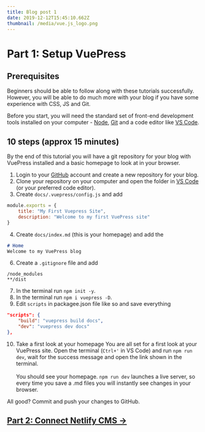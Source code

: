 ```yaml
---
title: Blog post 1
date: 2019-12-12T15:45:10.662Z
thumbnail: /media/vue.js_logo.png
---
```

# Part 1: Setup VuePress

## Prerequisites

Beginners should be able to follow along with these tutorials successfully. However, you will be able to do much more with your blog if you have some experience with CSS, JS and Git.

Before you start, you will need the standard set of front-end development tools installed on your computer - [Node](<>), [Git](<>) and a code editor like [VS Code](<>).

## 10 steps (approx 15 minutes)

By the end of this tutorial you will have a git repository for your blog with VuePress installed and a basic homepage to look at in your browser.

1. Login to your [GitHub](https://github.com/) account and create a new repository for your blog.
2. Clone your repository on your computer and open the folder in [VS Code](https://code.visualstudio.com/) (or your preferred code editor).
3. Create `docs/.vuepress/config.js` and add
``` js
module.exports = {
    title: "My First Vuepress Site", 
    description: "Welcome to my first VuePress site"
}
```
4. Create `docs/index.md` (this is your homepage) and add the
``` md
# Home
Welcome to my VuePress blog
```
6. Create a `.gitignore` file and add
```
/node_modules
**/dist
```
7. In the terminal run `npm init -y`.
8. In the terminal run `npm i vuepress -D`.
9. Edit `scripts` in packagee.json file like so and save everything
``` json
"scripts": {
    "build": "vuepress build docs",
    "dev": "vuepress dev docs"
},
```
10. Take a first look at your homepage
You are all set for a first look at your VuePress site. Open the terminal (`Ctrl+'` in VS Code) and run `npm run dev`, wait for the success message and open the link shown in the terminal.\
\
You should see your homepage. `npm run dev` launches a live server, so every time you save a .md files you will instantly see changes in your browser.

All good? Commit and push your changes to GitHub.

## [Part 2: Connect Netlify CMS &rarr;](./blogging-with-vuepress-part-2.md)

